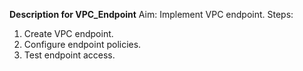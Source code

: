 **Description for VPC_Endpoint**
Aim: Implement VPC endpoint.
Steps:
1. Create VPC endpoint.
2. Configure endpoint policies.
3. Test endpoint access.
